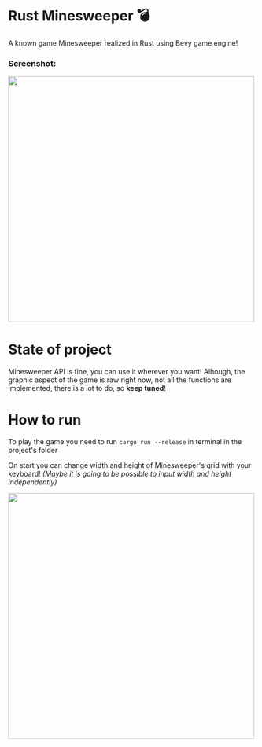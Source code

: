 # Rust Minesweeper 💣
A known game Minesweeper realized in Rust using Bevy game engine!

### Screenshot:
<img src="https://user-images.githubusercontent.com/67521698/210151876-ab135213-aa1c-4e67-a87c-a7c299a70538.png" width="500"/>

# State of project
Minesweeper API is fine, you can use it wherever you want! Alhough, the graphic aspect of the game is raw right now, not all the functions are implemented, there is a lot to do, so **keep tuned**!

# How to run
To play the game you need to run `cargo run --release` in terminal in the project's folder

On start you can change width and height of Minesweeper's grid with your keyboard! _(Maybe it is going to be possible to input width and height independently)_

<img src="https://user-images.githubusercontent.com/67521698/210151910-0e6d526d-709c-46a9-bd5b-bf4513c8ad4f.png" width="500"/>

